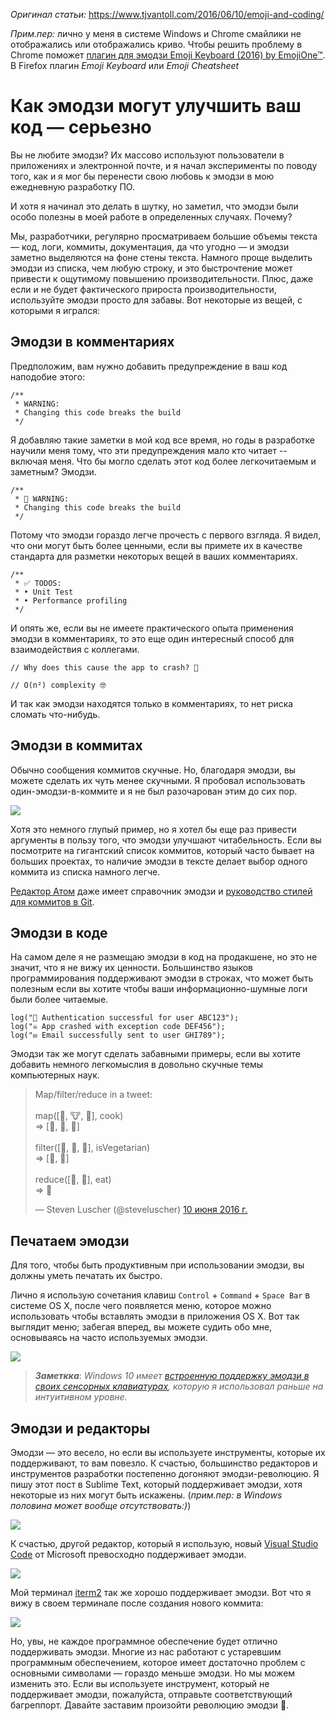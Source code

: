 *Оригинал статьи:* https://www.tjvantoll.com/2016/06/10/emoji-and-coding/

*Прим.пер:* лично у меня в системе Windows и Chrome смайлики не отображались или отображались криво. Чтобы решить проблему в Chrome поможет [плагин для эмодзи Emoji Keyboard (2016) by EmojiOne™](https://chrome.google.com/webstore/detail/emoji-keyboard-2016-by-em/ipdjnhgkpapgippgcgkfcbpdpcgifncb/related). В Firefox плагин *Emoji Keyboard* или *Emoji Cheatsheet*

# Как эмодзи могут улучшить ваш код — серьезно

Вы не любите эмодзи? Их массово используют пользователи в приложениях и электронной почте, и я начал эксперименты по поводу того, как и я мог бы перенести свою любовь к эмодзи в мою ежедневную разработку ПО.

И хотя я начинал это делать в шутку, но заметил, что эмодзи были особо полезны в моей работе в определенных случаях. Почему?

Мы, разработчики, регулярно просматриваем большие объемы текста — код, логи, коммиты, документация, да что угодно — и эмодзи заметно выделяются на фоне стены текста. Намного проще выделить эмодзи из списка, чем любую строку, и это быстрочтение может привести к ощутимому повышению производительности. Плюс, даже если и не будет фактического прироста производительности, используйте эмодзи просто для забавы. Вот некоторые из вещей, с которыми я игрался:

## Эмодзи в комментариях

Предположим, вам нужно добавить предупреждение в ваш код наподобие этого:

```
/**
 * WARNING:
 * Changing this code breaks the build
 */
 ```

Я добавляю такие заметки в мой код все время, но годы в разработке научили меня тому, что эти предупреждения мало кто читает -- включая меня. Что бы могло сделать этот код более легкочитаемым и заметным? Эмодзи.

```
/**
 * 🚨 WARNING:
 * Changing this code breaks the build
 */
```

Потому что эмодзи гораздо легче прочесть с первого взгляда. Я видел, что они могут быть более ценными, если вы примете их в качестве стандарта для разметки некоторых вещей в ваших комментариях.

```
/**
 * ✅ TODOS:
 * • Unit Test
 * • Performance profiling
 */
```

И опять же, если вы не имеете практического опыта применения эмодзи в комментариях, то это еще один интересный способ для взаимодействия с коллегами.

```
// Why does this cause the app to crash? 🤔
```

```
// O(n²) complexity 🤓
```

И так как эмодзи находятся только в комментариях, то нет риска сломать что-нибудь.

## Эмодзи в коммитах

Обычно сообщения коммитов скучные. Но, благодаря эмодзи, вы можете сделать их чуть менее скучными. Я пробовал использовать один-эмодзи-в-коммите и я не был разочарован этим до сих пор.

![](https://d33wubrfki0l68.cloudfront.net/414900ac6c0d1a8853d7c01ae95e405a23eae735/91565/images/posts/2016-06-10/commit-messages.png)

Хотя это немного глупый пример, но я хотел бы еще раз привести аргументы в пользу того, что эмодзи улучшают читабельность. Если вы посмотрите на гигантский список коммитов, который часто бывает на больших проектах, то наличие эмодзи в тексте делает выбор одного коммита из списка намного легче.

[Редактор Атом](https://atom.io/) даже имеет справочник эмодзи и [руководство стилей для коммитов в Git](https://github.com/atom/atom/blob/master/CONTRIBUTING.md#git-commit-messages).

## Эмодзи в коде

На самом деле я не размещаю эмодзи в код на продакшене, но это не значит, что я не вижу их ценности. Большинство языков программирования поддерживают эмодзи в строках, что может быть полезным если вы хотите чтобы ваши информационно-шумные логи были более читаемые.

```
log("🔑 Authentication successful for user ABC123");
log("☠️ App crashed with exception code DEF456");
log("✉️ Email successfully sent to user GHI789");
```

Эмодзи так же могут сделать забавными примеры, если вы хотите добавить немного легкомыслия в довольно скучные темы компьютерных наук.

<blockquote class="twitter-tweet" data-lang="ru"><p lang="en" dir="ltr">Map/filter/reduce in a tweet:<br><br>map([🌽, 🐮, 🐔], cook)<br>=&gt; [🍿, 🍔, 🍳]<br><br>filter([🍿, 🍔, 🍳], isVegetarian)<br>=&gt;  [🍿, 🍳]<br><br>reduce([🍿, 🍳], eat)<br>=&gt; 💩</p>&mdash; Steven Luscher (@steveluscher) <a href="https://twitter.com/steveluscher/status/741089564329054208">10 июня 2016 г.</a></blockquote>
<script async src="//platform.twitter.com/widgets.js" charset="utf-8"></script>

## Печатаем эмодзи

Для того, чтобы быть продуктивным при использовании эмодзи, вы должны уметь печатать их быстро.

Лично я использую сочетания клавиш `Control` + `Command` + `Space Bar` в системе OS X, после чего появляется меню, которое можно использовать чтобы вставлять эмодзи в приложения OS X. Вот так выглядит меню; забегая вперед, вы можете судить обо мне, основываясь на часто используемых эмодзи.

![](https://d33wubrfki0l68.cloudfront.net/5c42ffdc8b8201ebb159534e97adc42c35e3d6d9/7b30f/images/posts/2016-06-10/emoji-keyboard.png)

> ***Заметкка***: *Windows 10 имеет [встроенную поддержку эмодзи в своих сенсорных клавиатурах](http://blog.getemoji.com/emoji-keyboard-windows), которую я использовал раньше на интуитивном уровне.*

## Эмодзи и редакторы

Эмодзи — это весело, но если вы используете инструменты, которые их поддерживают, то вам повезло. К счастью, большинство редакторов и инструментов разработки постепенно догоняют эмодзи-революцию. Я пишу этот пост в Sublime Text, который поддерживает эмодзи, хотя некоторые из них могут быть искажены. (*прим.пер: в Windows половина может вообще отсутствовать:)*)

![](https://d33wubrfki0l68.cloudfront.net/3c72caabdfdd04c797f3e4f40c64c0cb5abe3723/10329/images/posts/2016-06-10/emoji-in-sublime-text.png)

К счастью, другой редактор, который я использую, новый [Visual Studio Code](https://code.visualstudio.com/) от Microsoft превосходно поддерживает эмодзи.

![](https://d33wubrfki0l68.cloudfront.net/810c80f3e3a0e7d0d6f0d79abd751f66955b1eb5/2bfb4/images/posts/2016-06-10/emoji-in-vs-code.png)

Мой терминал [iterm2](https://www.iterm2.com/) так же хорошо поддерживает эмодзи. Вот что я вижу в своем терминале после создания нового коммита:

![](https://d33wubrfki0l68.cloudfront.net/0a38a853f1168ccae5255bc37cca15dd4dec503c/e3532/images/posts/2016-06-10/emoji-iterm2.png)

Но, увы, не каждое программное обеспечение будет отлично поддерживать эмодзи. Многие из нас работают с устаревшим программным обеспечением, которое имеет достаточно проблем с основными символами — гораздо меньше эмодзи. Но мы можем изменить это. Если вы используете инструмент, который не поддерживает эмодзи, пожалуйста, отправьте соответствующий багреппорт. Давайте заставим произойти революцию эмодзи 🎉.
